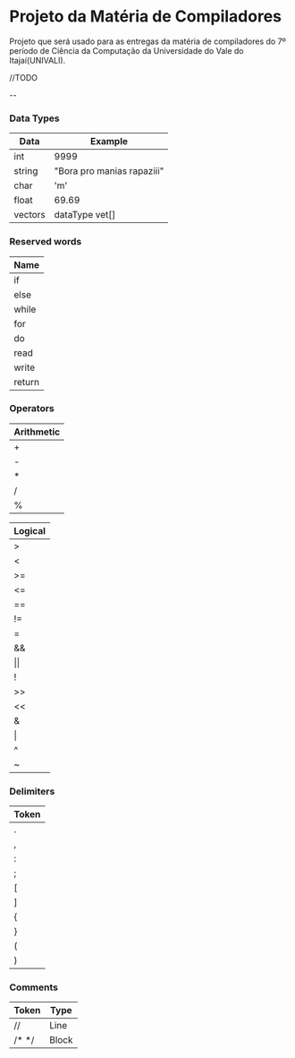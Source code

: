 # Projeto da Matéria de Compiladores

Projeto que será usado para as entregas da matéria de compiladores do 7º período de Ciência da Computação da Universidade do Vale do Itajaí(UNIVALI).

//TODO

--
### Data Types

| Data | Example |
| ---- | ------- |
| int | 9999 |
| string | "Bora pro manias rapaziii" |
| char | 'm' |
| float | 69.69 |
| vectors | dataType vet[] |


### Reserved words
| Name |
| ---- |
| if |
| else |
| while |
| for |
| do |
| read |
| write |
| return |

### Operators

| Arithmetic |
| ---------- |
| + |
| - |
| * |
| / |
| % |

| Logical |
| ------- |
| > |
| < |
| >= |
| <= |
| == |
| != |
| = |
| && |
| &#124;&#124; |
| ! |
| >> |
| << |
| & |
| &#124; |
| ^ |
| ~ |

### Delimiters
| Token |
| ----- |
| . |
| , |
| : |
| ; |
| [ |
| ] |
| { |
| } |
| ( |
| ) |

### Comments

| Token | Type |
| ----- | ---- |
|  //   | Line |
| /* */ | Block |
